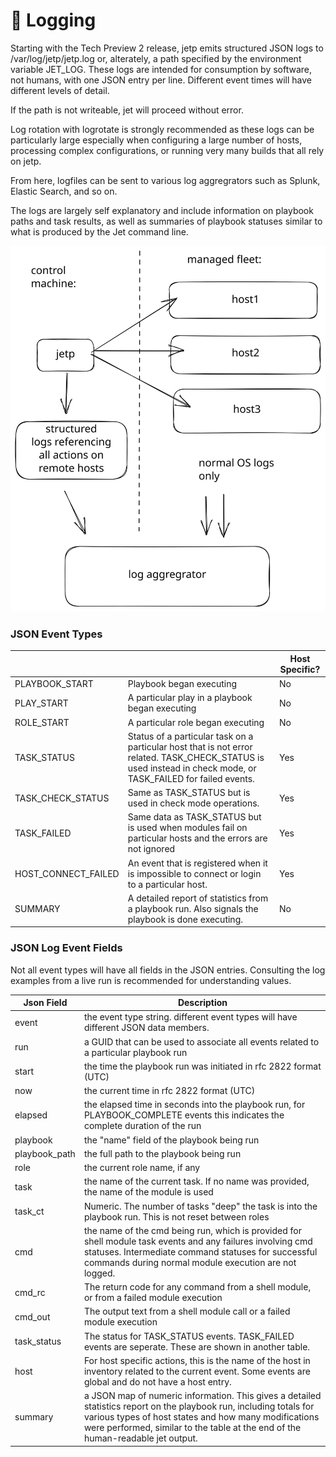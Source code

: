 # 📒 Logging

Starting with the Tech Preview 2 release, jetp emits structured JSON logs to /var/log/jetp/jetp.log or, alterately, a path specified by the environment variable JET\_LOG.  These logs are intended for consumption by software, not humans, with one JSON entry per line.  Different event times will have different levels of detail.

If the path is not writeable, jet will proceed without error.

Log rotation with logrotate is strongly recommended as these logs can be particularly large especially when configuring a large number of hosts, processing complex configurations, or running very many builds that all rely on jetp.

From here, logfiles can be sent to various log aggregrators such as Splunk, Elastic Search, and so on.

The logs are largely self explanatory and include information on playbook paths and task results, as well as summaries of playbook statuses similar to what is produced by the Jet command line.





<img src="../.gitbook/assets/file.excalidraw (14).svg" alt="" class="gitbook-drawing">

### JSON Event Types



|                       |                                                                                                                                                                   | Host Specific? |
| --------------------- | ----------------------------------------------------------------------------------------------------------------------------------------------------------------- | -------------- |
| PLAYBOOK\_START       | Playbook began executing                                                                                                                                          | No             |
| PLAY\_START           | A particular play in a playbook began executing                                                                                                                   | No             |
| ROLE\_START           | A particular role began executing                                                                                                                                 | No             |
| TASK\_STATUS          | Status of a particular task on a particular host that is not error related. TASK\_CHECK\_STATUS is used instead in check mode, or TASK\_FAILED for failed events. | Yes            |
| TASK\_CHECK\_STATUS   | Same as TASK\_STATUS but is used in check mode operations.                                                                                                        | Yes            |
| TASK\_FAILED          | Same data as TASK\_STATUS but is used when modules fail on particular hosts and the errors are not ignored                                                        | Yes            |
| HOST\_CONNECT\_FAILED | An event that is registered when it is impossible to connect or login to a particular host.                                                                       | Yes            |
| SUMMARY               | A detailed report of statistics from a playbook run. Also signals the playbook is done executing.                                                                 | No             |





### JSON Log Event Fields



Not all event types will have all fields in the JSON entries.  Consulting the log examples from a live run is recommended for understanding values.



| Json Field     | Description                                                                                                                                                                                                                                                     |
| -------------- | --------------------------------------------------------------------------------------------------------------------------------------------------------------------------------------------------------------------------------------------------------------- |
| event          | the event type string. different event types will have different JSON data members.                                                                                                                                                                             |
| run            | a GUID that can be used to associate all events related to a particular playbook run                                                                                                                                                                            |
| start          | the time the playbook run was initiated in rfc 2822 format (UTC)                                                                                                                                                                                                |
| now            | the current time in rfc 2822 format (UTC)                                                                                                                                                                                                                       |
| elapsed        | the elapsed time in seconds into the playbook run, for PLAYBOOK\_COMPLETE events this indicates the complete duration of the run                                                                                                                                |
| playbook       | the "name" field of the playbook being run                                                                                                                                                                                                                      |
| playbook\_path | the full path to the playbook being run                                                                                                                                                                                                                         |
| role           | the current role name, if any                                                                                                                                                                                                                                   |
| task           | the name of the current task.  If no name was provided, the name of the module is used                                                                                                                                                                          |
| task\_ct       | Numeric. The number of tasks "deep" the task is into the playbook run.  This is not reset between roles                                                                                                                                                         |
| cmd            | the name of the cmd being run, which is provided for shell module task events and any failures involving cmd statuses.  Intermediate command statuses for successful commands during normal module execution are not logged.                                    |
| cmd\_rc        | The return code for any command from a shell module, or from a failed module execution                                                                                                                                                                          |
| cmd\_out       | The output text from a shell module call or a failed module execution                                                                                                                                                                                           |
| task\_status   | The status for TASK\_STATUS events.  TASK\_FAILED events are seperate.  These are shown in another table.                                                                                                                                                       |
| host           | For host specific actions, this is the name of the host in inventory related to the current event.  Some events are global and do not have a host entry.                                                                                                        |
| summary        | a JSON map of numeric information.  This gives a detailed statistics report on the playbook run, including totals for various types of host states and how many modifications were performed, similar to the table at the end of the human-readable jet output. |








